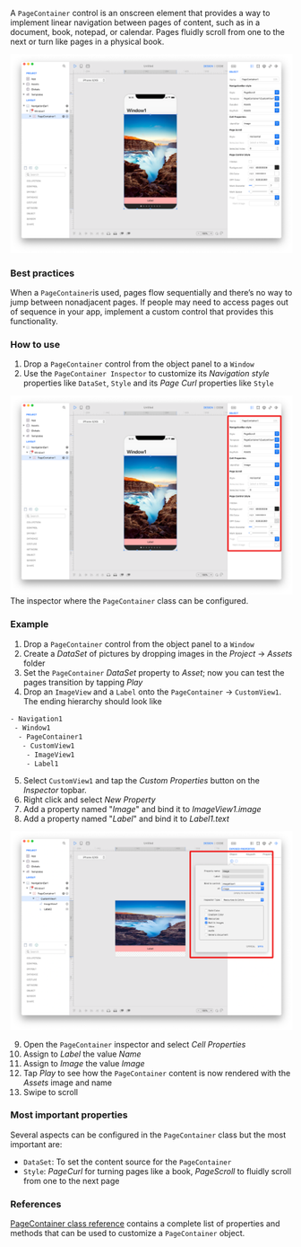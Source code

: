 A `PageContainer` control is an onscreen element that provides a way to implement linear navigation between pages of content, such as in a document, book, notepad, or calendar. Pages fluidly scroll from one to the next or turn like pages in a physical book.

![PageContainer](../images/creo2/pagecontainer1.png)

### Best practices
When a `PageContainer`is used, pages flow sequentially and there’s no way to jump between nonadjacent pages. If people may need to access pages out of sequence in your app, implement a custom control that provides this functionality.

### How to use
1. Drop a `PageContainer` control from the object panel to a `Window`
1. Use the `PageContainer Inspector` to customize its _Navigation style_ properties like `DataSet`, `Style` and its _Page Curl_ properties like `Style`

![PageContainer inspector](../images/creo2/pagecontainer2.png)
The inspector where the `PageContainer` class can be configured.

### Example
1. Drop a `PageContainer` control from the object panel to a `Window`
1. Create a _DataSet_ of pictures by dropping images in the _Project_ -> _Assets_ folder
1. Set the `PageContainer` _DataSet_ property to _Asset_; now you can test the pages transition by tapping _Play_
1. Drop an `ImageView` and a `Label` onto the `PageContainer` -> `CustomView1`. The ending hierarchy should look like

```
- Navigation1
 - Window1
  - PageContainer1
   - CustomView1
    - ImageView1
    - Label1
```

5. Select `CustomView1` and tap the _Custom Properties_ button on the _Inspector_ topbar.
1. Right click and select _New Property_
1. Add a property named "_Image_" and bind it to _ImageView1.image_
1. Add a property named "_Label_" and bind it to _Label1.text_

![PageContainer binding](../images/creo2/pagecontainer3.png)

9. Open the `PageContainer` inspector and select _Cell Properties_
1. Assign to _Label_ the value _Name_
1. Assign to _Image_ the value _Image_
1. Tap _Play_ to see how the `PageContainer` content is now rendered with the _Assets_ image and name
1. Swipe to scroll

### Most important properties
Several aspects can be configured in the `PageContainer` class but the most important are:
- `DataSet`: To set the content source for the `PageContainer`
- `Style`: _PageCurl_ for turning pages like a book, _PageScroll_ to fluidly scroll from one to the next page

### References
[PageContainer class reference](../classes/PageContainer.html) contains a complete list of properties and methods that can be used to customize a `PageContainer` object.

